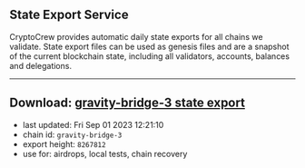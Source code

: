 ## State Export Service
CryptoCrew provides automatic daily state exports for all chains we validate. State export files can be used as genesis files and are a snapshot of the current blockchain state, including all validators, accounts, balances and delegations.

---
**Download: [gravity-bridge-3 state export](https://dl.ccvalidators.com/SERVICE/gravitybridge/gravity-bridge-3_export_8267812.json)**
---

- last updated: Fri Sep 01 2023 12:21:10
- chain id: `gravity-bridge-3`
- export height: `8267812`
- use for: airdrops, local tests, chain recovery
